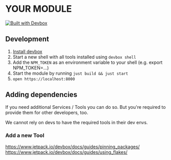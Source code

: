 # YOUR MODULE

[![Built with Devbox](https://jetpack.io/img/devbox/shield_moon.svg)](https://jetpack.io/devbox/docs/contributor-quickstart/)

## Development

1. [Install devbox](https://www.jetpack.io/devbox/docs/installing_devbox/)
2. Start a new shell with all tools installed using `devbox shell`
3. Add the `NPM_TOKEN` as an environment variable to your shell (e.g. export NPM_TOKEN=...)
3. Start the module by running `just build && just start`
4. `open https://localhost:8000`

## Adding dependencies

If you need additional Services / Tools you can do so.
But you're required to provide them for other developers, too.

We cannot rely on devs to have the required tools in their dev envs.

### Add a new Tool

https://www.jetpack.io/devbox/docs/guides/pinning_packages/
https://www.jetpack.io/devbox/docs/guides/using_flakes/
